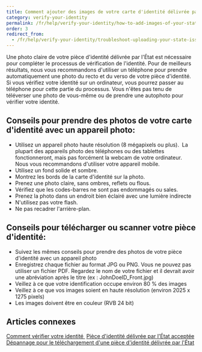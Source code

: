 ```yaml
---
title: Comment ajouter des images de votre carte d'identité délivrée par l'État
category: verify-your-identity
permalink: /fr/help/verify-your-identity/how-to-add-images-of-your-state-issued-id/
order: 3
redirect_from:
  - /fr/help/verify-your-identity/troubleshoot-uploading-your-state-issued-id/
---
```

Une photo claire de votre pièce d'identité délivrée par l'État est nécessaire pour compléter le processus de vérification de l'identité. Pour de meilleurs résultats, nous vous recommandons d'utiliser un téléphone pour prendre automatiquement une photo du recto et du verso de votre pièce d'identité. Si vous vérifiez votre identité sur un ordinateur, vous pourrez passer au téléphone pour cette partie du processus. Vous n'êtes pas tenu de téléverser une photo de vous-même ou de prendre une autophoto pour vérifier votre identité.

## Conseils pour prendre des photos de votre carte d'identité avec un appareil photo:

* Utilisez un appareil photo haute résolution (8 mégapixels ou plus).  La plupart des appareils photo des téléphones ou des tablettes fonctionneront, mais pas forcément la webcam de votre ordinateur. Nous vous recommandons d'utiliser votre appareil mobile.
* Utilisez un fond solide et sombre.
* Montrez les bords de la carte d'identité sur la photo.
* Prenez une photo claire, sans ombres, reflets ou flous.
* Vérifiez que les codes-barres ne sont pas endommagés ou sales.
* Prenez la photo dans un endroit bien éclairé avec une lumière indirecte 
* N'utilisez pas votre flash.
* Ne pas recadrer l'arrière-plan.

## Conseils pour télécharger ou scanner votre pièce d'identité:

* Suivez les mêmes conseils pour prendre des photos de votre pièce d'identité avec un appareil photo
* Enregistrez chaque fichier au format JPG ou PNG. Vous ne pouvez pas utiliser un fichier PDF. Regardez le nom de votre fichier et il devrait avoir une abréviation après le titre (ex : JohnDoeID_Front.jpg) 
* Veillez à ce que votre identification occupe environ 80 % des images
* Veillez à ce que vos images soient en haute résolution (environ 2025 x 1275 pixels)
* Les images doivent être en couleur (RVB 24 bit)

## Articles connexes 

[Comment vérifier votre identité ](/fr/help/verify-your-identity/how-to-verify-your-identity/)
[Pièce d'identité délivrée par l'État acceptée](/fr/help/verify-your-identity/accepted-state-issued-identification/)
[Dépannage pour le téléchargement d'une pièce d'identité délivrée par l'État](/fr/help/verify-your-identity/troubleshoot-uploading-your-state-issued-id/)
